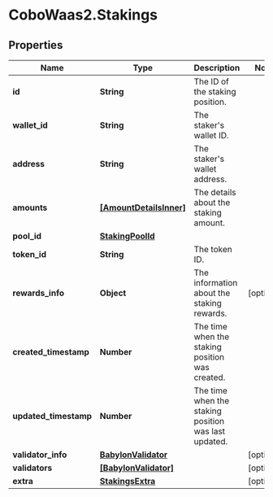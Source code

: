 # CoboWaas2.Stakings

## Properties

Name | Type | Description | Notes
------------ | ------------- | ------------- | -------------
**id** | **String** | The ID of the staking position. | 
**wallet_id** | **String** | The staker&#39;s wallet ID. | 
**address** | **String** | The staker&#39;s wallet address. | 
**amounts** | [**[AmountDetailsInner]**](AmountDetailsInner.md) | The details about the staking amount. | 
**pool_id** | [**StakingPoolId**](StakingPoolId.md) |  | 
**token_id** | **String** | The token ID. | 
**rewards_info** | **Object** | The information about the staking rewards. | [optional] 
**created_timestamp** | **Number** | The time when the staking position was created. | 
**updated_timestamp** | **Number** | The time when the staking position was last updated. | 
**validator_info** | [**BabylonValidator**](BabylonValidator.md) |  | [optional] 
**validators** | [**[BabylonValidator]**](BabylonValidator.md) |  | [optional] 
**extra** | [**StakingsExtra**](StakingsExtra.md) |  | [optional] 


